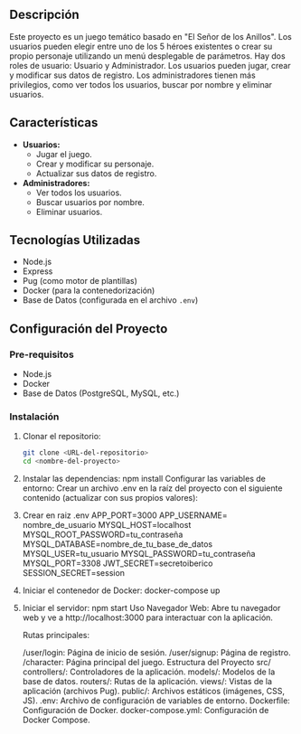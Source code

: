 ## Descripción
Este proyecto es un juego temático basado en "El Señor de los Anillos". Los usuarios pueden elegir entre uno de los 5 héroes existentes o crear su propio personaje utilizando un menú desplegable de parámetros. Hay dos roles de usuario: Usuario y Administrador. Los usuarios pueden jugar, crear y modificar sus datos de registro. Los administradores tienen más privilegios, como ver todos los usuarios, buscar por nombre y eliminar usuarios.

## Características
- **Usuarios:**
  - Jugar el juego.
  - Crear y modificar su personaje.
  - Actualizar sus datos de registro.
- **Administradores:**
  - Ver todos los usuarios.
  - Buscar usuarios por nombre.
  - Eliminar usuarios.

## Tecnologías Utilizadas
- Node.js
- Express
- Pug (como motor de plantillas)
- Docker (para la contenedorización)
- Base de Datos (configurada en el archivo `.env`)

## Configuración del Proyecto

### Pre-requisitos
- Node.js
- Docker
- Base de Datos (PostgreSQL, MySQL, etc.)

### Instalación

1. Clonar el repositorio:
   ```bash
   git clone <URL-del-repositorio>
   cd <nombre-del-proyecto>

2. Instalar las dependencias:
    npm install
    Configurar las variables de entorno:
    Crear un archivo .env en la raíz del proyecto con el siguiente contenido (actualizar con sus propios valores):

3. Crear en raiz .env 
    APP_PORT=3000
    APP_USERNAME= nombre_de_usuario
    MYSQL_HOST=localhost
    MYSQL_ROOT_PASSWORD=tu_contraseña
    MYSQL_DATABASE=nombre_de_tu_base_de_datos
    MYSQL_USER=tu_usuario
    MYSQL_PASSWORD=tu_contraseña
    MYSQL_PORT=3308
    JWT_SECRET=secretoiberico
    SESSION_SECRET=session

4.  Iniciar el contenedor de Docker:
    docker-compose up

5.  Iniciar el servidor:
    npm start
    Uso
    Navegador Web:
    Abre tu navegador web y ve a http://localhost:3000 para interactuar con la aplicación.

    Rutas principales:

    /user/login: Página de inicio de sesión.
    /user/signup: Página de registro.
    /character: Página principal del juego.
    Estructura del Proyecto
    src/
    controllers/: Controladores de la aplicación.
    models/: Modelos de la base de datos.
    routers/: Rutas de la aplicación.
    views/: Vistas de la aplicación (archivos Pug).
    public/: Archivos estáticos (imágenes, CSS, JS).
    .env: Archivo de configuración de variables de entorno.
    Dockerfile: Configuración de Docker.
    docker-compose.yml: Configuración de Docker Compose.
